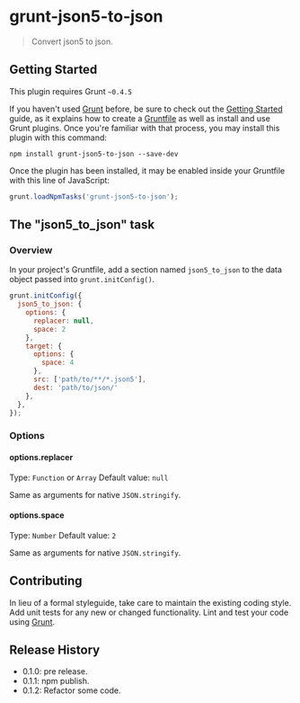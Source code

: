 # grunt-json5-to-json

> Convert json5 to json.

## Getting Started
This plugin requires Grunt `~0.4.5`

If you haven't used [Grunt](http://gruntjs.com/) before, be sure to check out the [Getting Started](http://gruntjs.com/getting-started) guide, as it explains how to create a [Gruntfile](http://gruntjs.com/sample-gruntfile) as well as install and use Grunt plugins. Once you're familiar with that process, you may install this plugin with this command:

```shell
npm install grunt-json5-to-json --save-dev
```

Once the plugin has been installed, it may be enabled inside your Gruntfile with this line of JavaScript:

```js
grunt.loadNpmTasks('grunt-json5-to-json');
```

## The "json5_to_json" task

### Overview
In your project's Gruntfile, add a section named `json5_to_json` to the data object passed into `grunt.initConfig()`.

```js
grunt.initConfig({
  json5_to_json: {
    options: {
      replacer: null,
      space: 2
    },
    target: {
      options: {
        space: 4
      },
      src: ['path/to/**/*.json5'],
      dest: 'path/to/json/'
    },
  },
});
```

### Options

#### options.replacer
Type: `Function` or `Array`
Default value: `null`

Same as arguments for native `JSON.stringify`.

#### options.space
Type: `Number`
Default value: `2`

Same as arguments for native `JSON.stringify`.


## Contributing
In lieu of a formal styleguide, take care to maintain the existing coding style. Add unit tests for any new or changed functionality. Lint and test your code using [Grunt](http://gruntjs.com/).

## Release History

- 0.1.0: pre release.
- 0.1.1: npm publish.
- 0.1.2: Refactor some code.
